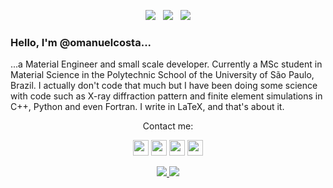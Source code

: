 <p align="center"> 
<a href=https://www.youtube.com/channel/UC7bMBdlD9U-qJD8q2tTgKVw'><img src='https://img.shields.io/youtube/channel/subscribers/UC7bMBdlD9U-qJD8q2tTgKVw?style=social'></a>&nbsp;&nbsp;&nbsp;<a href=https://twitter.com/omanuelcosta><img src='https://img.shields.io/twitter/follow/omanuelcosta?style=social'></a>&nbsp;&nbsp;&nbsp;<a href=https://github.com/omanuelcosta/><img src='https://img.shields.io/github/followers/omanuelcosta?style=social'></a>
</p>

 ### Hello, I'm @omanuelcosta...
<p align="left">
...a Material Engineer and small scale developer. Currently a MSc student in Material Science in the Polytechnic School of the University of São Paulo, Brazil. I actually don't code that much but I have been doing some science with code such as X-ray diffraction pattern and finite element simulations in C++, Python and even Fortran. I write in LaTeX, and that's about it.
</p>
 
 
<p align="center">Contact me:</p>

<p align="center"><a href="mailto:omanuelcosta@protonmail.com?subject=About your Github account"><img src="https://img.shields.io/badge/ProtonMail-8B89CC?style=for-the-badge&logo=protonmail&logoColor=white"height=25></a>
<a href="https://twitter.com/omanuelcosta"><img src="https://img.shields.io/badge/twitter-%231DA1F2.svg?&style=for-the-badge&logo=twitter&logoColor=white" height=25></a> <a href="https://www.linkedin.com/in/juan-costa-2a7596149/"><img src="https://img.shields.io/badge/linkedin-%230077B5.svg?&style=for-the-badge&logo=linkedin&logoColor=white" height=25></a> <a href="https://instagram.com/omanuelcosta"><img src="https://img.shields.io/badge/instagram-%23E4405F.svg?&style=for-the-badge&logo=instagram&logoColor=white" height=25></a> 

 <p align=center>
  <a href="https://github.com/omanuelcosta">
    <img src="https://badges.pufler.dev/visits/omanuelcosta/omanuelcosta?style=flat-square&color=black&logo=github">
  </a>
  <a href="https://github.com/omanuelcosta?tab=repositories">
    <img src="https://badges.pufler.dev/repos/omanuelcosta?style=flat-square&color=black&logo=github">
  </a>
</p>
